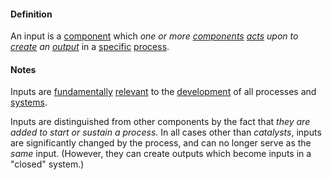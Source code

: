 #### Definition

An input is a [component](https://github.com/gcassel/Modular-Organization-Terminology/blob/master/terms/component.md) which *one or more [components](https://github.com/gcassel/Modular-Organization-Terminology/blob/master/terms/component.md) [acts](https://github.com/gcassel/Modular-Organization-Terminology/blob/master/terms/act.md) upon to [create](https://github.com/gcassel/Modular-Organization-Terminology/blob/master/terms/create.md) an [output](https://github.com/gcassel/Modular-Organization-Terminology/blob/master/terms/output.md)* in a [specific](https://github.com/gcassel/Modular-Organization-Terminology/blob/master/terms/specific.md) [process](https://github.com/gcassel/Modular-Organization-Terminology/blob/master/terms/process.md).  

#### Notes

Inputs are [fundamentally](https://github.com/gcassel/Modular-Organization-Terminology/blob/master/terms/base.md) [relevant](https://github.com/gcassel/Modular-Organization-Terminology/blob/master/terms/relevance.md) to the [development](https://github.com/gcassel/Modular-Organization-Terminology/blob/master/terms/develop.md) of all processes and [systems](https://github.com/gcassel/Modular-Organization-Terminology/blob/master/terms/system.md).

Inputs are distinguished from other components by the fact that _they are added to start or sustain a process._  In all cases other than *catalysts*, inputs are significantly changed by the process, and can no longer serve as the *same* input.  (However, they can create outputs which become inputs in a "closed" system.)
